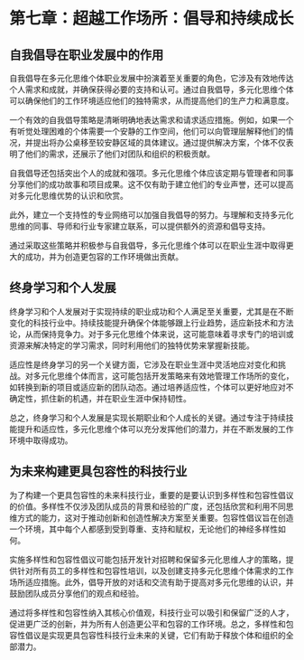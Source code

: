 # 第七章：超越工作场所：倡导和持续成长

## 自我倡导在职业发展中的作用

自我倡导在多元化思维个体职业发展中扮演着至关重要的角色，它涉及有效地传达个人需求和成就，并确保获得必要的支持和认可。通过自我倡导，多元化思维个体可以确保他们的工作环境适应他们的独特需求，从而提高他们的生产力和满意度。

一个有效的自我倡导策略是清晰明确地表达需求和请求适应措施。例如，如果一个有听觉处理困难的个体需要一个安静的工作空间，他们可以向管理层解释他们的情况，并提出将办公桌移至较安静区域的具体建议。通过提供解决方案，个体不仅表明了他们的需求，还展示了他们对团队和组织的积极贡献。

自我倡导还包括突出个人的成就和强项。多元化思维个体应该定期与管理者和同事分享他们的成功故事和项目成果。这不仅有助于建立他们的专业声誉，还可以提高对多元化思维优势的认识和欣赏。

此外，建立一个支持性的专业网络可以加强自我倡导的努力。与理解和支持多元化思维的同事、导师和行业专家建立联系，可以提供额外的资源和倡导支持。

通过采取这些策略并积极参与自我倡导，多元化思维个体可以在职业生涯中取得更大的成功，并为创造更包容的工作环境做出贡献。

## 终身学习和个人发展

终身学习和个人发展对于实现持续的职业成功和个人满足至关重要，尤其是在不断变化的科技行业中。持续技能提升确保个体能够跟上行业趋势，适应新技术和方法论，从而保持竞争力。对于多元化思维个体来说，这可能意味着寻求专门的培训或资源来解决特定的学习需求，同时利用他们的独特优势来掌握新技能。

适应性是终身学习的另一个关键方面，它涉及在职业生涯中灵活地应对变化和挑战。对多元化思维个体而言，这可能包括开发策略来有效地管理工作场所的变化，如转换到新的项目或适应新的团队动态。通过培养适应性，个体可以更好地应对不确定性，抓住新的机遇，并在职业生涯中保持韧性。

总之，终身学习和个人发展是实现长期职业和个人成长的关键。通过专注于持续技能提升和适应性，多元化思维个体可以充分发挥他们的潜力，并在不断发展的工作环境中取得成功。

## 为未来构建更具包容性的科技行业

为了构建一个更具包容性的未来科技行业，重要的是要认识到多样性和包容性倡议的价值。多样性不仅涉及团队成员的背景和经验的广度，还包括欣赏和利用不同思维方式的能力，这对于推动创新和创造性解决方案至关重要。包容性倡议旨在创造一个环境，其中每个人都感到受到尊重、支持和赋权，无论他们的神经多样性如何。

实施多样性和包容性倡议可能包括开发针对招聘和保留多元化思维人才的策略，提供针对所有员工的多样性和包容性培训，以及创建支持多元化思维个体需求的工作场所适应措施。此外，倡导开放的对话和交流有助于提高对多元化思维的认识，并鼓励团队成员分享他们的观点和经验。

通过将多样性和包容性纳入其核心价值观，科技行业可以吸引和保留广泛的人才，促进更广泛的创新，并为所有人创造更公平和包容的工作环境。总之，多样性和包容性倡议是实现更具包容性科技行业未来的关键，它们有助于释放个体和组织的全部潜力。

